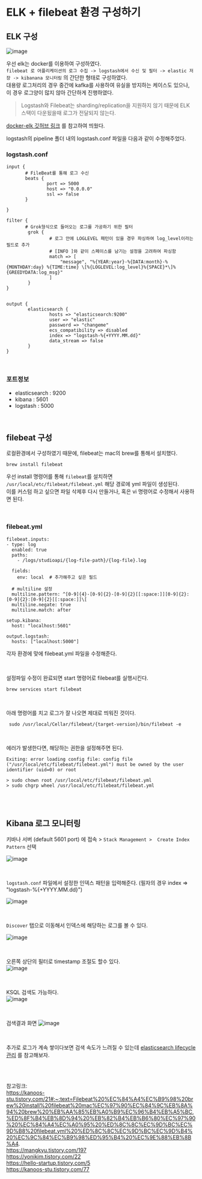# ELK + filebeat 환경 구성하기

## ELK 구성

![image](https://github.com/yurim022/Today-I-Learn/assets/45115557/d978c25f-030f-44af-be88-3334fea431d0)


우선 elk는 docker를 이용하여 구성하였다.    
`filebeat 로 어플리케이션의 로그 수집 -> logstash에서 수신 및 필터 -> elastic 저장 -> kibanana 모니터링` 의 간단한 형태로 구성하였다.    
대용량 로그처리의 경우 중간에 kafka를 사용하여 유실을 방지하는 케이스도 있으나, 이 경우 로그양이 많지 않아 간단하게 진행하였다.
> Logstash와 Filebeat는 sharding/replication을 지원하지 않기 때문에 ELK 스택이 다운됬을때 로그가 전달되지 않는다. 

[docker-elk 깃허브 링크](https://github.com/deviantony/docker-elk) 를 참고하여 띄웠다.    

logstash의 pipeline 폴더 내의 logstash.conf 파일을 다음과 같이 수정해주었다. 

### logstash.conf
```
input {
       # FileBeat를 통해 로그 수신
       beats {
               port => 5000
               host => "0.0.0.0"
               ssl => false
       }

}

filter {
       # Grok형식으로 들어오는 로그를 가공하기 위한 필터
        grok {
                # 로그 안에 LOGLEVEL 패턴이 있을 경우 파싱하여 log_level이라는 필드로 추가
                # [INFO ]와 같이 스페이스를 남기는 설정을 고려하여 파싱함
                match => [
                    "message", "%{YEAR:year}-%{DATA:month}-%{MONTHDAY:day} %{TIME:time} \[%{LOGLEVEL:log_level}%{SPACE}*\]%{GREEDYDATA:log_msg}"
                ]
        }
}


output {
        elasticsearch {
                hosts => "elasticsearch:9200"
                user => "elastic"
                password => "changeme"
                ecs_compatibility => disabled
                index => "logstash-%{+YYYY.MM.dd}"
                data_stream => false
        }
}
```

</br>

### 포트정보

* elasticsearch : 9200
* kibana : 5601
* logstash : 5000

</br>

## filebeat 구성

로컬환경에서 구성하였기 때문에, filebeat는 mac의 brew를 통해서 설치했다.

```
brew install filebeat
```

우선 install 명령어를 통해 `filebeat`를 설치하면 `/usr/local/etc/filebeat/filebeat.yml` 해당 경로에 yml 파일이 생성된다.    
이를 커스텀 하고 싶으면 파일 삭제후 다시 만들거나, 혹은 vi 명령어로 수정해서 사용하면 된다. 

</br>

### filebeat.yml

```
filebeat.inputs:
- type: log
  enabled: true
  paths:
    - /logs/studioapi/{log-file-path}/{log-file}.log

  fields:
    env: local  # 추가해주고 싶은 필드

  # multiline 설정
  multiline.pattern: ^[0-9]{4}-[0-9]{2}-[0-9]{2}[[:space:]][0-9]{2}:[0-9]{2}:[0-9]{2}[[:space:]]\[
  multiline.negate: true
  multiline.match: after

setup.kibana:
  host: "localhost:5601"

output.logstash:
  hosts: ["localhost:5000"]

```

각자 환경에 맞에 filebeat.yml 파일을 수정해준다.    

</br>

설정파일 수정이 완료되면 start 명령어로 filebeat를 실행시킨다.     


```
brew services start filebeat
```

</br>
   
아래 명령어를 치고 로그가 잘 나오면 제대로 띄워진 것이다.    

```
 sudo /usr/local/Cellar/filebeat/{target-version}/bin/filebeat -e
```

</br>
   
에러가 발생한다면, 해당하는 권한을 설정해주면 된다.   

```
Exiting: error loading config file: config file ("/usr/local/etc/filebeat/filebeat.yml") must be owned by the user identifier (uid=0) or root

> sudo chown root /usr/local/etc/filebeat/filebeat.yml
> sudo chgrp wheel /usr/local/etc/filebeat/filebeat.yml
```

</br></br>


## Kibana 로그 모니터링
    

키바나 서버 (default 5601 port) 에 접속 > `Stack Management >  Create Index Pattern` 선택     

![image](https://github.com/yurim022/Today-I-Learn/assets/45115557/954f50f7-e277-4aef-8d49-6a42c5a0ada8)

</br>

`logstash.conf` 파일에서 설정한 인덱스 패턴을 입력해준다. (필자의 경우 index => "logstash-%{+YYYY.MM.dd}")   

![image](https://github.com/yurim022/Today-I-Learn/assets/45115557/703682ff-310d-4ca5-8777-0906ea9c23ec)

</br>

`Discover` 탭으로 이동해서 인덱스에 해당하는 로그를 볼 수 있다.  

![image](https://github.com/yurim022/Today-I-Learn/assets/45115557/4083e4fb-e06a-4cac-ab1b-80fa8517020e)

</br>

오른쪽 상단의 필터로 timestamp 조절도 할수 있다.   
![image](https://github.com/yurim022/Today-I-Learn/assets/45115557/3b8640bf-a6be-4eb9-b011-cc25b06ca0c2)

</br>

KSQL 검색도 가능하다.   
![image](https://github.com/yurim022/Today-I-Learn/assets/45115557/b50cc671-6ef7-4032-8bdd-41d6c0f43cf2)

</br>

검색결과 화면
![image](https://github.com/yurim022/Today-I-Learn/assets/45115557/12fe7381-ae28-41af-b091-ff774bd5b30d)



</br>

추가로 로그가 계속 쌓이다보면 검색 속도가 느려질 수 있는데 [elasticsearch lifecycle관리](https://mangkyu.tistory.com/209) 를 참고해보자.

</br></br>

참고링크:   
https://kanoos-stu.tistory.com/21#:~:text=Filebeat%20%EC%84%A4%EC%B9%98%20brew%20install%20filebeat%20mac%EC%97%90%EC%84%9C%EB%8A%94%20brew%20%EB%AA%85%EB%A0%B9%EC%96%B4%EB%A5%BC,%ED%8F%B4%EB%8D%94%20%EB%82%B4%EB%B6%80%EC%97%90%20%EC%84%A4%EC%A0%95%20%ED%8C%8C%EC%9D%BC%EC%9D%B8%20filebeat.yml%20%ED%8C%8C%EC%9D%BC%EC%9D%B4%20%EC%9C%84%EC%B9%98%ED%95%B4%20%EC%9E%88%EB%8B%A4.   
https://mangkyu.tistory.com/197   
https://yonikim.tistory.com/22   
https://hello-startup.tistory.com/5    
https://kanoos-stu.tistory.com/77   
